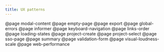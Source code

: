 ```yaml
---
title: UX patterns
---
```


@page modal-content
@page empty-page
@page export
@page global-errors
@page informer
@page keyboard-navigation
@page links-order
@page loading-states
@page project-create
@page project-select
@page sso-page
@page summary
@page validation-form
@page visual-loudness-scale
@page web-performance

<!-- @page go-to -->
<!-- @page email-newsletter -->
<!--@page import-export-->
<!--@page landing-->
<!--@page limits-->
<!--@page setup-account-->
<!-- @page sharing -->
<!--@page confirm-cancel-->
